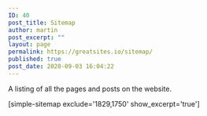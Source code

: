```yaml
---
ID: 40
post_title: Sitemap
author: martin
post_excerpt: ""
layout: page
permalink: https://greatsites.io/sitemap/
published: true
post_date: 2020-09-03 16:04:22
---
```

<!-- wp:paragraph -->
<p>A listing of all the pages and posts on the website. </p>
<!-- /wp:paragraph -->

<!-- wp:shortcode -->
[simple-sitemap exclude='1829,1750' show_excerpt='true']
<!-- /wp:shortcode -->

<!-- wp:wpgoplugins/simple-sitemap-block {"block_post_types":"[{\u0022value\u0022:\u0022post\u0022,\u0022label\u0022:\u0022Post\u0022}]","show_excerpt":true} /-->